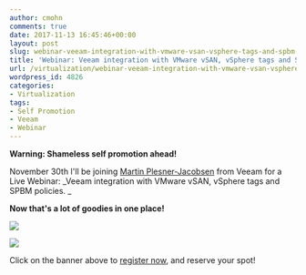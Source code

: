 ```yaml
---
author: cmohn
comments: true
date: 2017-11-13 16:45:46+00:00
layout: post
slug: webinar-veeam-integration-with-vmware-vsan-vsphere-tags-and-spbm-policies
title: 'Webinar: Veeam integration with VMware vSAN, vSphere tags and SPBM policies'
url: /virtualization/webinar-veeam-integration-with-vmware-vsan-vsphere-tags-and-spbm-policies/
wordpress_id: 4826
categories:
- Virtualization
tags:
- Self Promotion
- Veeam
- Webinar
---
```


**Warning: Shameless self promotion ahead!**

November 30th I'll be joining [Martin Plesner-Jacobsen](https://twitter.com/mplesnerj) from Veeam for a Live Webinar: _Veeam integration with VMware vSAN, vSphere tags and SPBM policies. _

**Now that's a lot of goodies in one place!**

[**![](http://vninja.net/wordpress/wp-content/uploads/2017/11/250x250_webinar-1.png)**](https://go.veeam.com/webinar-integration-vmware-vsan-vsphere-spbm-policies?ccode=blogger_CMohn_q042017)



![](http://vninja.net/wordpress/wp-content/uploads/2017/11/Screenshot-2017-11-09-12.45.40.png)

Click on the banner above to [register now](https://go.veeam.com/webinar-integration-vmware-vsan-vsphere-spbm-policies?ccode=blogger_CMohn_q042017), and reserve your spot!
